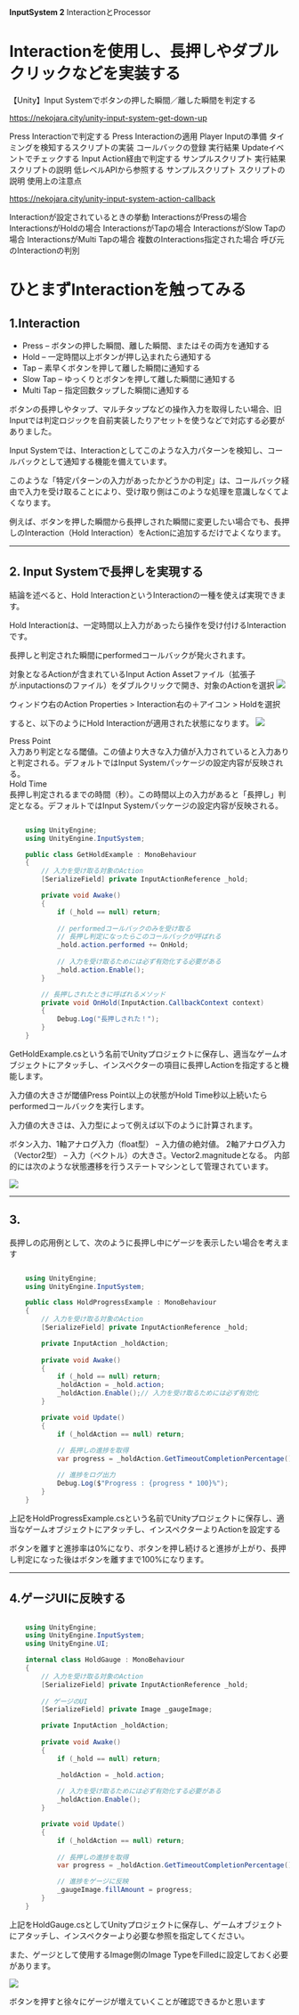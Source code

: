 **InputSystem 2**
InteractionとProcessor
# Interactionを使用し、長押しやダブルクリックなどを実装する


【Unity】Input Systemでボタンの押した瞬間／離した瞬間を判定する

https://nekojara.city/unity-input-system-get-down-up

Press Interactionで判定する
Press Interactionの適用
Player Inputの準備
タイミングを検知するスクリプトの実装
コールバックの登録
実行結果
Updateイベントでチェックする
Input Action経由で判定する
サンプルスクリプト
実行結果
スクリプトの説明
低レベルAPIから参照する
サンプルスクリプト
スクリプトの説明
使用上の注意点


https://nekojara.city/unity-input-system-action-callback










Interactionが設定されているときの挙動
InteractionsがPressの場合
InteractionsがHoldの場合
InteractionsがTapの場合
InteractionsがSlow Tapの場合
InteractionsがMulti Tapの場合
複数のInteractions指定された場合
呼び元のInteractionの判別



# ひとまずInteractionを触ってみる

## 1.Interaction  


+ Press     – ボタンの押した瞬間、離した瞬間、またはその両方を通知する  
+ Hold      – 一定時間以上ボタンが押し込まれたら通知する  
+ Tap       – 素早くボタンを押して離した瞬間に通知する  
+ Slow Tap  – ゆっくりとボタンを押して離した瞬間に通知する  
+ Multi Tap – 指定回数タップした瞬間に通知する  



ボタンの長押しやタップ、マルチタップなどの操作入力を取得したい場合、旧Inputでは判定ロジックを自前実装したりアセットを使うなどで対応する必要がありました。

Input Systemでは、Interactionとしてこのような入力パターンを検知し、コールバックとして通知する機能を備えています。

このような「特定パターンの入力があったかどうかの判定」は、コールバック経由で入力を受け取ることにより、受け取り側はこのような処理を意識しなくてよくなります。

例えば、ボタンを押した瞬間から長押しされた瞬間に変更したい場合でも、長押しのInteraction（Hold Interaction）をActionに追加するだけでよくなります。



---
## 2. Input Systemで長押しを実現する

結論を述べると、Hold InteractionというInteractionの一種を使えば実現できます。


Hold Interactionは、一定時間以上入力があったら操作を受け付けるInteractionです。


長押しと判定された瞬間にperformedコールバックが発火されます。


対象となるActionが含まれているInput Action Assetファイル（拡張子が.inputactionsのファイル）をダブルクリックで開き、対象のActionを選択
![](images/7/7_0/unity-input-system-hold-1.png.avif "")



ウィンドウ右のAction Properties > Interaction右の＋アイコン > Holdを選択



すると、以下のようにHold Interactionが適用された状態になります。
![](images/7/7_0/unity-input-system-hold-2.png.avif "")


Press Point  
入力あり判定となる閾値。この値より大きな入力値が入力されていると入力ありと判定される。デフォルトではInput Systemパッケージの設定内容が反映される。  
Hold Time  
長押し判定されるまでの時間（秒）。この時間以上の入力があると「長押し」判定となる。デフォルトではInput Systemパッケージの設定内容が反映される。


```cs:GetHoldExample.cs

    using UnityEngine;
    using UnityEngine.InputSystem;

    public class GetHoldExample : MonoBehaviour
    {
        // 入力を受け取る対象のAction
        [SerializeField] private InputActionReference _hold;

        private void Awake()
        {
            if (_hold == null) return;
            
            // performedコールバックのみを受け取る
            // 長押し判定になったらこのコールバックが呼ばれる
            _hold.action.performed += OnHold;
            
            // 入力を受け取るためには必ず有効化する必要がある
            _hold.action.Enable();
        }

        // 長押しされたときに呼ばれるメソッド
        private void OnHold(InputAction.CallbackContext context)
        {
            Debug.Log("長押しされた！");
        }
    }

```


GetHoldExample.csという名前でUnityプロジェクトに保存し、適当なゲームオブジェクトにアタッチし、インスペクターの項目に長押しActionを指定すると機能します。



入力値の大きさが閾値Press Point以上の状態がHold Time秒以上続いたらperformedコールバックを実行します。



入力値の大きさは、入力型によって例えば以下のように計算されます。

ボタン入力、1軸アナログ入力（float型） – 入力値の絶対値。
2軸アナログ入力（Vector2型） – 入力（ベクトル）の大きさ。Vector2.magnitudeとなる。
内部的には次のような状態遷移を行うステートマシンとして管理されています。

![](images/7/7_0/unity-input-system-hold-3.png.avif "")








---
## 3.

長押しの応用例として、次のように長押し中にゲージを表示したい場合を考えます


```cs:HoldProgressExample.cs

    using UnityEngine;
    using UnityEngine.InputSystem;

    public class HoldProgressExample : MonoBehaviour
    {
        // 入力を受け取る対象のAction
        [SerializeField] private InputActionReference _hold;

        private InputAction _holdAction;
        
        private void Awake()
        {
            if (_hold == null) return;
            _holdAction = _hold.action;      
            _holdAction.Enable();// 入力を受け取るためには必ず有効化
        }

        private void Update()
        {
            if (_holdAction == null) return;
            
            // 長押しの進捗を取得
            var progress = _holdAction.GetTimeoutCompletionPercentage();

            // 進捗をログ出力
            Debug.Log($"Progress : {progress * 100}%");
        }
    }


```


上記をHoldProgressExample.csという名前でUnityプロジェクトに保存し、適当なゲームオブジェクトにアタッチし、インスペクターよりActionを設定する



ボタンを離すと進捗率は0%になり、ボタンを押し続けると進捗が上がり、長押し判定になった後はボタンを離すまで100%になります。



---
## 4.ゲージUIに反映する


```cs:HoldGauge.cs

    using UnityEngine;
    using UnityEngine.InputSystem;
    using UnityEngine.UI;

    internal class HoldGauge : MonoBehaviour
    {
        // 入力を受け取る対象のAction
        [SerializeField] private InputActionReference _hold;
        
        // ゲージのUI
        [SerializeField] private Image _gaugeImage;

        private InputAction _holdAction;
        
        private void Awake()
        {
            if (_hold == null) return;

            _holdAction = _hold.action;
            
            // 入力を受け取るためには必ず有効化する必要がある
            _holdAction.Enable();
        }

        private void Update()
        {
            if (_holdAction == null) return;
            
            // 長押しの進捗を取得
            var progress = _holdAction.GetTimeoutCompletionPercentage();

            // 進捗をゲージに反映
            _gaugeImage.fillAmount = progress;
        }
    }

```

上記をHoldGauge.csとしてUnityプロジェクトに保存し、ゲームオブジェクトにアタッチし、インスペクターより必要な参照を指定してください。

また、ゲージとして使用するImage側のImage TypeをFilledに設定しておく必要があります。

![](images/7/7_0/unity-input-system-hold-4.png.avif "")




ボタンを押すと徐々にゲージが増えていくことが確認できるかと思います

